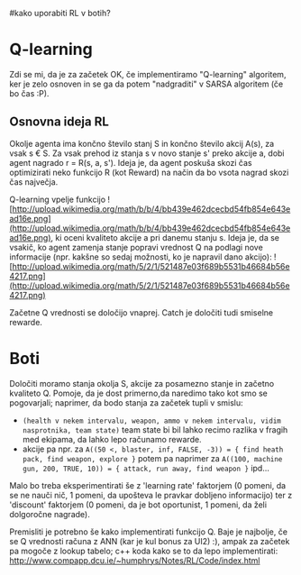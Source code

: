 #kako uporabiti RL v botih?

# Q-learning #
Zdi se mi, da je za začetek OK, če implementiramo "Q-learning" algoritem, ker je zelo osnoven in se ga da potem "nadgraditi" v SARSA algoritem (če bo čas :P).

## Osnovna ideja RL ##
Okolje agenta ima končno število stanj S in končno število akcij A(s), za vsak s € S.
Za vsak prehod iz stanja s v novo stanje s' preko akcije a, dobi agent nagrado r = R(s, a, s').
Ideja je, da agent poskuša skozi čas optimizirati neko funkcijo R (kot Reward) na način da bo vsota nagrad skozi čas največja.

Q-learning vpelje funkcijo ![http://upload.wikimedia.org/math/b/b/4/bb439e462dcecbd54fb854e643ead16e.png](http://upload.wikimedia.org/math/b/b/4/bb439e462dcecbd54fb854e643ead16e.png), ki oceni kvaliteto akcije a pri danemu stanju s. Ideja je, da se vsakič, ko agent zamenja stanje popravi vrednost Q na podlagi nove informacije (npr. kakšne so sedaj možnosti, ko je napravil dano akcijo):
![http://upload.wikimedia.org/math/5/2/1/521487e03f689b5531b46684b56e4217.png](http://upload.wikimedia.org/math/5/2/1/521487e03f689b5531b46684b56e4217.png)

Začetne Q vrednosti se določijo vnaprej. Catch je določiti tudi smiselne rewarde.

# Boti #
Določiti moramo stanja okolja S, akcije za posamezno stanje in začetno kvaliteto Q.
Pomoje, da je dost primerno,da naredimo tako kot smo se pogovarjali;
naprimer, da bodo stanja za začetek tupli v smislu:
  * `(health v nekem intervalu, weapon, ammo v nekem intervalu, vidim nasprotnika, team state)` team state bi bil lahko recimo razlika v fragih med ekipama, da lahko lepo računamo rewarde.
  * akcije pa npr. za `A((50 <, blaster, inf, FALSE, -3)) = { find heath pack, find weapon, explore }` potem pa naprimer za `A((100, machine gun, 200, TRUE, 10)) = { attack, run away, find weapon }` ipd...

Malo bo treba eksperimentirati še z 'learning rate' faktorjem (0 pomeni, da se ne nauči nič, 1 pomeni, da upošteva le pravkar dobljeno informacijo) ter z 'discount' faktorjem (0 pomeni, da je bot oportunist, 1 pomeni, da želi dolgoročne nagrade).

Premisliti je potrebno še kako implementirati funkcijo Q. Baje je najbolje, če se Q vrednosti računa z ANN (kar je kul bonus za UI2) :), ampak za začetek pa mogoče z lookup tabelo; c++ koda kako se to da lepo implementirati: http://www.compapp.dcu.ie/~humphrys/Notes/RL/Code/index.html